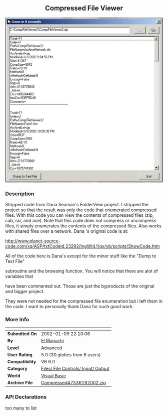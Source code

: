 ﻿<div align="center">

## Compressed File Viewer

<img src="PIC200219232621106.jpg">
</div>

### Description

Stripped code from Dana Seaman's FolderView project. I stripped the project so that the result was only the code that enumerated compressed files. With this code you can view the contents of compressed files (zip, cab, rar, and ace). Note that this code does not compress or uncompress files, it simply enumerates the contents of the compressed files. Also works with shared files over a network. Dana 's original code is at:

http://www.planet-source-code.com/xq/ASP/txtCodeId.23292/lngWId.1/qx/vb/scripts/ShowCode.htm

All of the code here is Dana's except for the minor stuff like the "Dump to Text File"

subroutine and the browsing function. You will notice that there are alot of variables that

have been commented out. Those are just the byproducts of the original and bigger project.

They were not needed for the compressed file enumeration but i left them in the code. I want to personally thank Dana for such good work.
 
### More Info
 


<span>             |<span>
---                |---
**Submitted On**   |2002-01-09 22:10:06
**By**             |[El Mariachi](https://github.com/Planet-Source-Code/PSCIndex/blob/master/ByAuthor/el-mariachi.md)
**Level**          |Advanced
**User Rating**    |5.0 (30 globes from 6 users)
**Compatibility**  |VB 6\.0
**Category**       |[Files/ File Controls/ Input/ Output](https://github.com/Planet-Source-Code/PSCIndex/blob/master/ByCategory/files-file-controls-input-output__1-3.md)
**World**          |[Visual Basic](https://github.com/Planet-Source-Code/PSCIndex/blob/master/ByWorld/visual-basic.md)
**Archive File**   |[Compressed47536192002\.zip](https://github.com/Planet-Source-Code/el-mariachi-compressed-file-viewer__1-30635/archive/master.zip)

### API Declarations

too many to list





